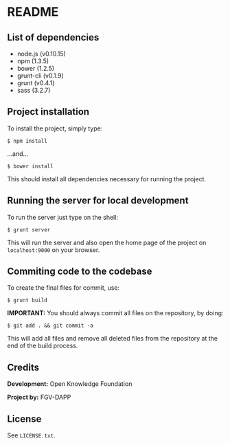 # README

## List of dependencies

* node.js (v0.10.15)
* npm (1.3.5)
* bower (1.2.5)
* grunt-cli (v0.1.9)
* grunt (v0.4.1)
* sass (3.2.7)


## Project installation

To install the project, simply type:

`` $ npm install ``

…and…

`` $ bower install ``

This should install all dependencies necessary for running the project.


## Running the server for local development

To run the server just type on the shell:

`` $ grunt server ``

This will run the server and also open the home page of the project on ``localhost:9000`` on your browser.


## Commiting code to the codebase

To create the final files for commit, use:

`` $ grunt build ``

**IMPORTANT:** You should always commit all files on the repository, by doing:

`` $ git add . && git commit -a ``

This will add all files and remove all deleted files from the repository at the end of the build process.

## Credits

**Development:** Open Knowledge Foundation

**Project by:** FGV-DAPP

## License

See ``LICENSE.txt``.
